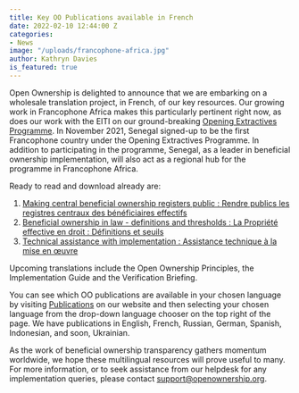 ```yaml
---
title: Key OO Publications available in French
date: 2022-02-10 12:44:00 Z
categories:
- News
image: "/uploads/francophone-africa.jpg"
author: Kathryn Davies
is_featured: true
---
```


Open Ownership is delighted to announce that we are embarking on a wholesale translation project, in French, of our key resources. Our growing work in Francophone Africa makes this particularly pertinent right now, as does our work with the EITI on our ground-breaking [Opening Extractives Programme](/extractives/). In November 2021, Senegal signed-up to be the first Francophone country under the Opening Extractives Programme. In addition to participating in the programme, Senegal, as a leader in beneficial ownership implementation, will also act as a regional hub for the programme in Francophone Africa.

Ready to read and download already are:

1. [Making central beneficial ownership registers public : Rendre publics les registres centraux des bénéficiaires effectifs](/resources/making-central-beneficial-ownership-registers-public/)
2. [Beneficial ownership in law - definitions and thresholds : La Propriété effective en droit : Définitions et seuils](/resources/beneficial-ownership-in-law-definitions-and-thresholds/)
3. [Technical assistance with implementation : Assistance technique à la mise en œuvre](/resources/technical-assistance-with-implementation/)

Upcoming translations include the Open Ownership Principles, the Implementation Guide and the Verification Briefing.

You can see which OO publications are available in your chosen language by visiting [Publications](/resources/) on our website and then selecting your chosen language from the drop-down language chooser on the top right of the page. We have publications in English, French, Russian, German, Spanish, Indonesian, and soon, Ukrainian.

As the work of beneficial ownership transparency gathers momentum worldwide, we hope these multilingual resources will prove useful to many. For more information, or to seek assistance from our helpdesk for any implementation queries, please contact <support@openownership.org>.